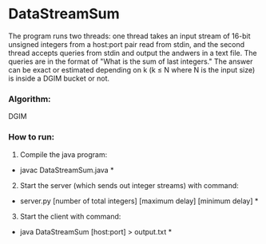 # DataStreamSum

The program runs two threads: one thread takes an input stream of 16-bit unsigned integers from a host:port pair read from stdin, 
and the second thread accepts queries from stdin and output the andwers in a text file. 
The queries are in the format of "What is the sum of last <k> integers."
The answer can be exact or estimated
depending on k (k ≤ N where N is the input size) is inside a DGIM bucket
or not.


### Algorithm: 

DGIM

### How to run:
1. Compile the java program: 

* javac DataStreamSum.java *

2. Start the server (which sends out integer streams) with command: 

* server.py [number of total integers] [maximum delay] [minimum delay] *

3. Start the client with command:

* java DataStreamSum [host:port] > output.txt *

